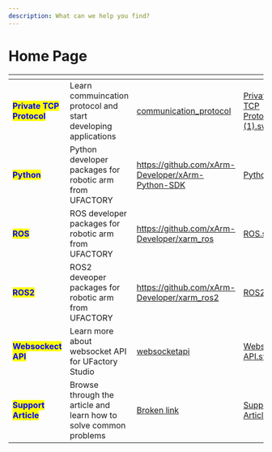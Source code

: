 ```yaml
---
description: What can we help you find?
---
```


# Home Page

<table data-view="cards"><thead><tr><th></th><th></th><th data-hidden data-card-target data-type="content-ref"></th><th data-hidden data-card-cover data-type="files"></th></tr></thead><tbody><tr><td><mark style="color:blue;"><strong>Private TCP Protocol</strong></mark></td><td>Learn commuincation protocol and start developing applications</td><td><a href="communication_protocol/">communication_protocol</a></td><td><a href=".gitbook/assets/Private TCP Protocol (1).svg">Private TCP Protocol (1).svg</a></td></tr><tr><td><mark style="color:blue;"><strong>Python</strong></mark></td><td>Python developer packages for robotic arm from UFACTORY</td><td><a href="https://github.com/xArm-Developer/xArm-Python-SDK">https://github.com/xArm-Developer/xArm-Python-SDK</a></td><td><a href=".gitbook/assets/Python.svg">Python.svg</a></td></tr><tr><td><mark style="color:blue;"><strong>ROS</strong></mark></td><td>ROS developer packages for robotic arm from UFACTORY</td><td><a href="https://github.com/xArm-Developer/xarm_ros">https://github.com/xArm-Developer/xarm_ros</a></td><td><a href=".gitbook/assets/ROS.svg">ROS.svg</a></td></tr><tr><td><mark style="color:blue;"><strong>ROS2</strong></mark></td><td>ROS2 deveoper packages for robotic arm from UFACTORY</td><td><a href="https://github.com/xArm-Developer/xarm_ros2">https://github.com/xArm-Developer/xarm_ros2</a></td><td><a href=".gitbook/assets/ROS2.svg">ROS2.svg</a></td></tr><tr><td><mark style="color:blue;"><strong>Websockect API</strong></mark></td><td>Learn more about websocket API for UFactory Studio</td><td><a href="websocketapi/">websocketapi</a></td><td><a href=".gitbook/assets/Websocket API.svg">Websocket API.svg</a></td></tr><tr><td><mark style="color:blue;"><strong>Support Article</strong></mark></td><td>Browse through the article and learn how to solve common problems</td><td><a href="broken-reference">Broken link</a></td><td><a href=".gitbook/assets/Support Article.svg">Support Article.svg</a></td></tr></tbody></table>

